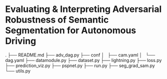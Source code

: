 # Evaluating & Interpreting Adversarial Robustness of Semantic Segmentation for Autonomous Driving

.
├── README.md
├── adv_dag.py
├── conf
│   ├── cam.yaml
│   └── dag.yaml
├── datamodule.py
├── dataset.py
├── lightning.py
├── loss.py
├── prediction_viz.py
├── pspnet.py
├── run.py
├── seg_grad_sam.py
└── utils.py


